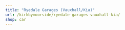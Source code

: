 ```yaml
---
title: "Ryedale Garages (Vauxhall/Kia)"
url: /kirkbymoorside/ryedale-garages-vauxhall-kia/
shop: car
---
```

